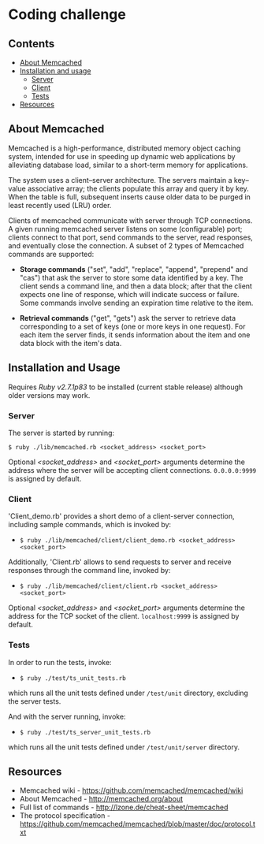 # Coding challenge

## Contents

- [About Memcached](#about-memcached)
- [Installation and usage](#installation-and-usage)
  - [Server](#server)
  - [Client](#client)
  - [Tests](#tests)
- [Resources](#resources)

## About Memcached

Memcached is a high-performance, distributed memory object caching system, intended for use in speeding up dynamic web applications by alleviating database load, similar to a short-term memory for applications.

The system uses a client–server architecture. The servers maintain a key–value associative array; the clients populate this array and query it by key. When the table is full, subsequent inserts cause older data to be purged in least recently used (LRU) order.

Clients of memcached communicate with server through TCP connections. A given running memcached server listens on some (configurable) port; clients connect to that port, send commands to the server, read responses, and eventually close the connection. A subset of 2 types of Memcached commands are supported:

- **Storage commands** ("set", "add", "replace", "append", "prepend" and "cas") that ask the server to store some data identified by a key. The client sends a command line, and then a data block; after that the client expects one line of response, which will indicate success or failure. Some commands involve sending an expiration time relative to the item.

- **Retrieval commands** ("get", "gets") ask the server to retrieve data corresponding to a set of keys (one or more keys in one request). For each item the server finds, it sends information about the item and one data block with the item's data.

## Installation and Usage

Requires _Ruby v2.7.1p83_ to be installed (current stable release) although older versions may work.

### Server

The server is started by running:

`$ ruby ./lib/memcached.rb <socket_address> <socket_port>`

Optional _<socket_address>_ and _<socket_port>_ arguments determine the address where the server will be accepting client connections. `0.0.0.0:9999` is assigned by default.

### Client

'Client_demo.rb' provides a short demo of a client-server connection, including sample commands, which is invoked by:

- `$ ruby ./lib/memcached/client/client_demo.rb <socket_address> <socket_port>`

Additionally, 'Client.rb' allows to send requests to server and receive responses through the command line, invoked by:

- `$ ruby ./lib/memcached/client/client.rb <socket_address> <socket_port>`

Optional _<socket_address>_ and _<socket_port>_ arguments determine the address for the TCP socket of the client. `localhost:9999` is assigned by default.

### Tests

In order to run the tests, invoke:

- `$ ruby ./test/ts_unit_tests.rb`

which runs all the unit tests defined under `/test/unit` directory, excluding the server tests.

And with the server running, invoke:

- `$ ruby ./test/ts_server_unit_tests.rb`

which runs all the unit tests defined under `/test/unit/server` directory.

## Resources

- Memcached wiki - https://github.com/memcached/memcached/wiki
- About Memcached - http://memcached.org/about
- Full list of commands - http://lzone.de/cheat-sheet/memcached
- The protocol specification - https://github.com/memcached/memcached/blob/master/doc/protocol.txt
